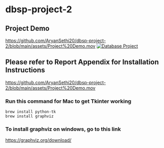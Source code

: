 # dbsp-project-2

## Project Demo
https://github.com/AryanSethi20/dbsp-project-2/blob/main/assets/Project%20Demo.mov
[![Database Project](https://www.google.com/url?sa=i&url=https%3A%2F%2Fwww.ntaskmanager.com%2Fblog%2Fproject-management-database%2F&psig=AOvVaw2-Vcgjrz43NWGP8FBNY8ob&ust=1701865346159000&source=images&cd=vfe&opi=89978449&ved=0CBIQjRxqFwoTCPC1lM2k-IIDFQAAAAAdAAAAABAE)](https://github.com/AryanSethi20/dbsp-project-2/blob/main/assets/Project%20Demo.mov)
## Please refer to Report Appendix for Installation Instructions

https://github.com/AryanSethi20/dbsp-project-2/blob/main/assets/Project%20Demo.mov

### Run this command for Mac to get Tkinter working
```
brew install python-tk
brew install graphviz
```

### To install graphviz on windows, go to this link
https://graphviz.org/download/
